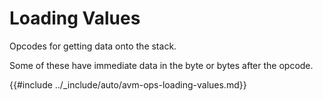 # Loading Values

Opcodes for getting data onto the stack.

Some of these have immediate data in the byte or bytes after the opcode.

{{#include ../_include/auto/avm-ops-loading-values.md}}